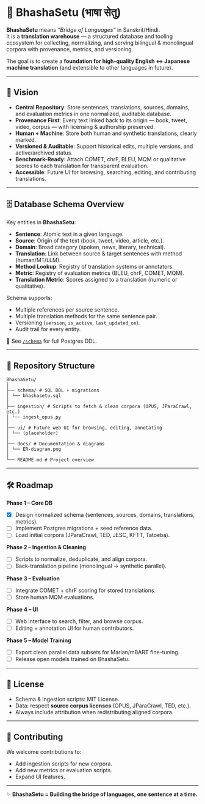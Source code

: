 # 🌉 BhashaSetu (भाषा सेतु)

**BhashaSetu** means *“Bridge of Languages”* in Sanskrit/Hindi.  
It is a **translation warehouse** — a structured database and tooling ecosystem for collecting, normalizing, and serving bilingual & monolingual corpora with provenance, metrics, and versioning.  

The goal is to create a **foundation for high-quality English ↔ Japanese machine translation** (and extensible to other languages in future).

---

## 🚀 Vision

- **Central Repository**: Store sentences, translations, sources, domains, and evaluation metrics in one normalized, auditable database.  
- **Provenance First**: Every text linked back to its origin — book, tweet, video, corpus — with licensing & authorship preserved.  
- **Human + Machine**: Store both human and synthetic translations, clearly marked.  
- **Versioned & Auditable**: Support historical edits, multiple versions, and active/archived status.  
- **Benchmark-Ready**: Attach COMET, chrF, BLEU, MQM or qualitative scores to each translation for transparent evaluation.  
- **Accessible**: Future UI for browsing, searching, editing, and contributing translations.  

---

## 🗄️ Database Schema Overview

Key entities in **BhashaSetu**:

- **Sentence**: Atomic text in a given language.  
- **Source**: Origin of the text (book, tweet, video, article, etc.).  
- **Domain**: Broad category (spoken, news, literary, technical).  
- **Translation**: Link between source & target sentences with method (human/MT/LLM).  
- **Method Lookup**: Registry of translation systems or annotators.  
- **Metric**: Registry of evaluation metrics (BLEU, chrF, COMET, MQM).  
- **Translation Metric**: Scores assigned to a translation (numeric or qualitative).  

Schema supports:  
- Multiple references per source sentence.  
- Multiple translation methods for the same sentence pair.  
- Versioning (`version`, `is_active`, `last_updated_on`).  
- Audit trail for every entity.

📌 See [`/schema`](schema/) for full Postgres DDL.

---

## 📂 Repository Structure
``` text
BhashaSetu/
│
├── schema/ # SQL DDL + migrations
│ └── bhashasetu.sql
│
├── ingestion/ # Scripts to fetch & clean corpora (OPUS, JParaCrawl, etc.)
│ └── ingest_opus.py
│
├── ui/ # Future web UI for browsing, editing, annotating
│ └── (placeholder)
│
├── docs/ # Documentation & diagrams
│ └── ER-diagram.png
│
└── README.md # Project overview
```

---

## 🛠️ Roadmap

**Phase 1 – Core DB**
- [x] Design normalized schema (sentences, sources, domains, translations, metrics).  
- [ ] Implement Postgres migrations + seed reference data.  
- [ ] Load initial corpora (JParaCrawl, TED, JESC, KFTT, Tatoeba).  

**Phase 2 – Ingestion & Cleaning**
- [ ] Scripts to normalize, deduplicate, and align corpora.  
- [ ] Back-translation pipeline (monolingual → synthetic parallel).  

**Phase 3 – Evaluation**
- [ ] Integrate COMET + chrF scoring for stored translations.  
- [ ] Store human MQM evaluations.  

**Phase 4 – UI**
- [ ] Web interface to search, filter, and browse corpus.  
- [ ] Editing + annotation UI for human contributors.  

**Phase 5 – Model Training**
- [ ] Export clean parallel data subsets for Marian/mBART fine-tuning.  
- [ ] Release open models trained on BhashaSetu.  

---

## 📜 License

- Schema & ingestion scripts: MIT License.  
- Data: respect **source corpus licenses** (OPUS, JParaCrawl, TED, etc.).  
- Always include attribution when redistributing aligned corpora.

---

## 🙌 Contributing

We welcome contributions to:  
- Add ingestion scripts for new corpora.  
- Add new metrics or evaluation scripts.  
- Expand UI features.  

---

✨ **BhashaSetu = Building the bridge of languages, one sentence at a time.**
